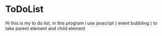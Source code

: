 # ToDoList

Hi
this is my to do list, in this program i use javacript ( event bubbling ) to take parent element and child element
